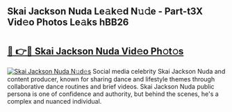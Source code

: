 ## Skai Jackson Nuda Le𝚊k𝚎d N𝚞𝚍e - Part-t3X Vid𝚎o Photos Le𝚊ks hBB26

# <h2><a href="http://fbdr2hj.evod.top/?m=Skai+Jackson+Nuda">🔗 👉🔴 Skai Jackson Nuda Vid𝚎o Ph𝚘t𝚘s</a></h2>

[![Skai Jackson Nuda N𝚞d𝚎s](https://i.imgur.com/8V9OHl7.gif)](http://fbdr2hj.evod.top/?m=Skai+Jackson+Nuda)
Social media celebrity Skai Jackson Nuda and content producer, known for sharing dance and lifestyle themes through collaborative dance routines and brief videos. Skai Jackson Nuda public persona is one of confidence and authority, but behind the scenes, he's a complex and nuanced individual. 
